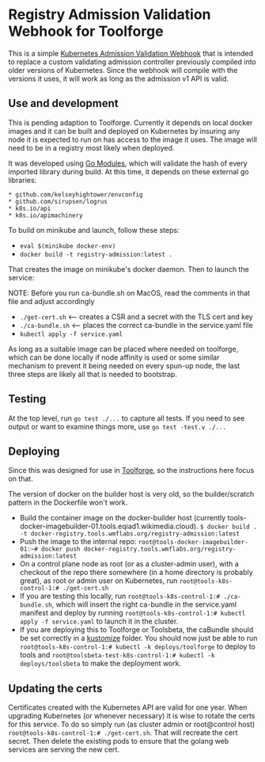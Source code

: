 # Registry Admission Validation Webhook for Toolforge

This is a simple [Kubernetes Admission Validation Webhook](https://kubernetes.io/docs/reference/access-authn-authz/extensible-admission-controllers/#what-are-admission-webhooks) that is intended to replace
a custom validating admission controller previously compiled into older versions of
Kubernetes.  Since the webhook will compile with the versions it uses, it will work
as long as the admission v1 API is valid.

## Use and development

This is pending adaption to Toolforge.  Currently it depends on local docker images and it
can be built and deployed on Kubernetes by insuring any node it is expected to run on
has access to the image it uses.  The image will need to be in a registry most likely when deployed.

It was developed using [Go Modules](https://github.com/golang/go/wiki/Modules), which will
validate the hash of every imported library during build.  At this time, it depends on
these external go libraries:

	* github.com/kelseyhightower/envconfig
	* github.com/sirupsen/logrus
	* k8s.io/api
	* k8s.io/apimachinery

To build on minikube and launch, follow these steps:

* `eval $(minikube docker-env)`
* `docker build -t registry-admission:latest .`

That creates the image on minikube's docker daemon.  Then to launch the service:

NOTE: Before you run ca-bundle.sh on MacOS, read the comments in that file and adjust accordingly

* `./get-cert.sh`  <-- creates a CSR and a secret with the TLS cert and key
* `./ca-bundle.sh` <-- places the correct ca-bundle in the service.yaml file
* `kubectl apply -f service.yaml`

As long as a suitable image can be placed where needed on toolforge, which can be done locally if
node affinity is used or some similar mechanism to prevent it being needed on every
spun-up node, the last three steps are likely all that is needed to bootstrap.

## Testing

At the top level, run `go test ./...` to capture all tests.  If you need to see output
or want to examine things more, use `go test -test.v ./...`

## Deploying

Since this was designed for use in [Toolforge](https://wikitech.wikimedia.org/wiki/Portal:Toolforge "Toolforge Portal"), so the instructions here focus on that.

The version of docker on the builder host is very old, so the builder/scratch pattern in
the Dockerfile won't work.

* Build the container image on the docker-builder host (currently tools-docker-imagebuilder-01.tools.eqiad1.wikimedia.cloud). `$ docker build . -t docker-registry.tools.wmflabs.org/registry-admission:latest`
* Push the image to the internal repo: `root@tools-docker-imagebuilder-01:~# docker push docker-registry.tools.wmflabs.org/registry-admission:latest`
* On a control plane node as root (or as a cluster-admin user), with a checkout of the repo there somewhere (in a home directory is probably great), as root or admin user on Kubernetes, run `root@tools-k8s-control-1:# ./get-cert.sh`
* If you are testing this locally, run `root@tools-k8s-control-1:# ./ca-bundle.sh`, which will insert the right ca-bundle in the service.yaml manifest and deploy by running `root@tools-k8s-control-1:# kubectl apply -f service.yaml` to launch it in the cluster.
* If you are deploying this to Toolforge or Toolsbeta, the caBundle should be set correctly in a [kustomize](https://kustomize.io/) folder. You should now just be able to run `root@tools-k8s-control-1:# kubectl -k deploys/toolforge` to deploy to tools and `root@toolsbeta-test-k8s-control-1:# kubectl -k deploys/toolsbeta` to make the deployment work.


## Updating the certs

Certificates created with the Kubernetes API are valid for one year. When upgrading Kubernetes (or whenever necessary)
it is wise to rotate the certs for this service. To do so simply run (as cluster admin or root@control host) `root@tools-k8s-control-1:# ./get-cert.sh`. That will recreate the cert secret. Then delete the existing pods to ensure
that the golang web services are serving the new cert.
